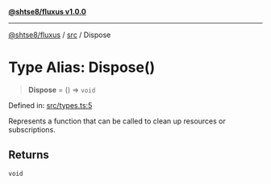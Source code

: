 [**@shtse8/fluxus v1.0.0**](../../README.md)

---

[@shtse8/fluxus](../../README.md) / [src](../README.md) / Dispose

# Type Alias: Dispose()

> **Dispose** = () => `void`

Defined in: [src/types.ts:5](https://github.com/shtse8/fluxus/blob/4924e60e87ca8856c0bf61d7c46469f55d63d7b6/src/types.ts#L5)

Represents a function that can be called to clean up resources or subscriptions.

## Returns

`void`
